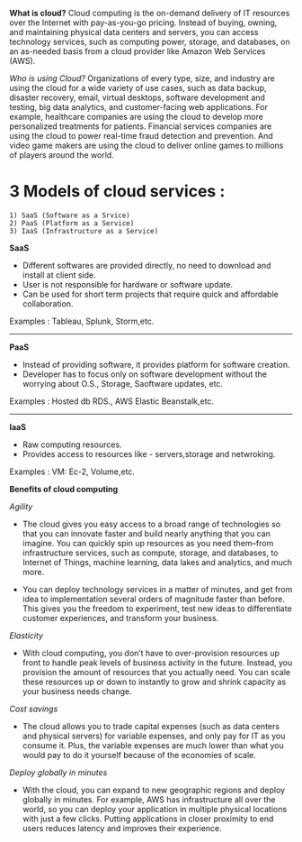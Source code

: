 **What is cloud?**
	Cloud computing is the on-demand delivery of IT resources over the Internet with pay-as-you-go pricing. Instead of buying, owning, and 
maintaining physical data centers and servers, you can access technology services, such as computing power, storage, and databases, on an as-needed basis 
from a cloud provider like Amazon Web Services (AWS).

*Who is using Cloud?*
	Organizations of every type, size, and industry are using the cloud for a wide variety of use cases, such as data backup, disaster recovery, email, 
virtual desktops, software development and testing, big data analytics, and customer-facing web applications. For example, healthcare companies are using the cloud 
to develop more personalized treatments for patients. Financial services companies are using the cloud to power real-time fraud detection and prevention. 
And video game makers are using the cloud to deliver online games to millions of players around the world.



# 3 Models of cloud services : 		
	1) SaaS	(Software as a Srvice)
	2) PaaS	(Platform as a Service)
	3) IaaS (Infrastructure as a Service)


**SaaS**
	
- Different softwares are provided directly, no need to download and install at client side.
- User is not responsible for hardware or software update.
- Can be used for short term projects that require quick and affordable collaboration. 

Examples : 
	Tableau, 
	Splunk,
	Storm,etc.

---

**PaaS**

- Instead of providing software, it provides platform for software creation.
- Developer has to focus only on software development without the worrying about O.S., Storage, Saoftware updates, etc.

Examples :
	Hosted db RDS.,
	AWS Elastic Beanstalk,etc.

---


**IaaS**

- Raw computing resources.
- Provides access to resources like - servers,storage and netwroking.

Examples :
	VM: Ec-2,
	Volume,etc.





**Benefits of cloud computing**

*Agility*
- The cloud gives you easy access to a broad range of technologies so that you can innovate faster and build nearly anything that you can imagine. 
You can quickly spin up resources as you need them–from infrastructure services, such as compute, storage, and databases, to Internet of Things,
machine learning, data lakes and analytics, and much more.

- You can deploy technology services in a matter of minutes, and get from idea to implementation several orders of magnitude faster than before. 
This gives you the freedom to experiment, test new ideas to differentiate customer experiences, and transform your business.

*Elasticity*
- With cloud computing, you don’t have to over-provision resources up front to handle peak levels of business activity in the future. Instead, you provision 
the amount of resources that you actually need. You can scale these resources up or down to instantly to grow and shrink capacity as your business needs change.

*Cost savings*
- The cloud allows you to trade capital expenses (such as data centers and physical servers) for variable expenses, and only pay for IT as you consume it. Plus, 
the variable expenses are much lower than what you would pay to do it yourself because of the economies of scale. 

*Deploy globally in minutes*
- With the cloud, you can expand to new geographic regions and deploy globally in minutes. For example, AWS has infrastructure all over the world, so you can deploy
 your application in multiple physical locations with just a few clicks. Putting applications in closer proximity to end users reduces latency and improves their 
experience. 

